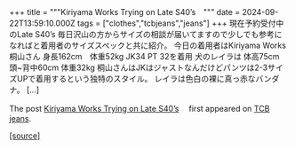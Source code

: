 +++
title = """Kiriyama Works Trying on Late S40’s　"""
date = 2024-09-22T13:59:10.000Z
tags = ["clothes","tcbjeans","jeans"]
+++
現在予約受付中のLate S40’s 毎日沢山の方からサイズの相談が届いてますので少しでも参考になればと着用者のサイズスペックと共に紹介。 今日の着用者はKiriyama Works 桐山さん 身長162cm　体重52kg JK34 PT 32を着用 犬のレイラは 体高75cm 頭~背中60cm 体重32kg 桐山さんはJKはジャストなんだけどパンツは2-3サイズUPで着用するという独特のスタイル。 レイラは色白の裸に真っ赤なバンダナ。 \[…\]

The post [Kiriyama Works Trying on Late S40’s](http://tcbjeans.com/2024/09/22/49214)　 first appeared on [TCB jeans](http://tcbjeans.com).

[[source]](http://tcbjeans.com/2024/09/22/49214)
